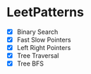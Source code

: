 # LeetPatterns

- [x] Binary Search
- [x] Fast Slow Pointers
- [x] Left Right Pointers
- [x] Tree Traversal
- [x] Tree BFS
